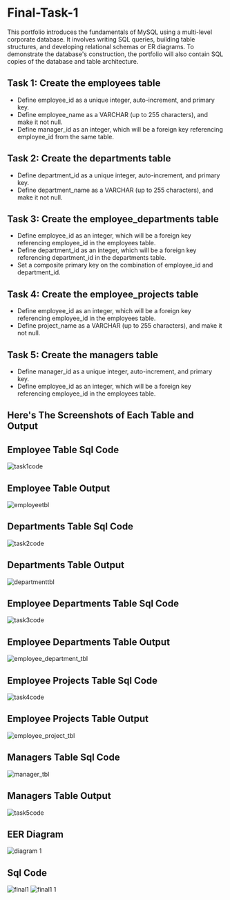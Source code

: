 # Final-Task-1

This portfolio introduces the fundamentals of MySQL using a multi-level corporate database. It involves writing SQL queries, building table structures, and developing relational schemas or ER diagrams. To demonstrate the database's construction, the portfolio will also contain SQL copies of the database and table architecture.

## Task 1: Create the employees table
- Define employee_id as a unique integer, auto-increment, and primary key.
- Define employee_name as a VARCHAR (up to 255 characters), and make it not null.
 - Define manager_id as an integer, which will be a foreign key referencing employee_id from the same table.

## Task 2: Create the departments table
- Define department_id as a unique integer, auto-increment, and primary key.
- Define department_name as a VARCHAR (up to 255 characters), and make it not null.

## Task 3: Create the employee_departments table
- Define employee_id as an integer, which will be a foreign key referencing employee_id in the employees table.
- Define department_id as an integer, which will be a foreign key referencing department_id in the departments table.
- Set a composite primary key on the combination of employee_id and department_id.

## Task 4: Create the employee_projects table
- Define employee_id as an integer, which will be a foreign key referencing employee_id in the employees table.
- Define project_name as a VARCHAR (up to 255 characters), and make it not null.

## Task 5: Create the managers table
- Define manager_id as a unique integer, auto-increment, and primary key.
- Define employee_id as an integer, which will be a foreign key referencing employee_id in the employees table.

## Here's The Screenshots of Each Table and Output


## Employee Table Sql Code 
![task1code](https://github.com/user-attachments/assets/5de489a0-fcae-4ee3-96c8-60514d912ef9)
## Employee Table Output
![employeetbl](https://github.com/user-attachments/assets/b7d35f69-2889-47f8-a492-0406eb4a9f83)



## Departments Table Sql Code
![task2code](https://github.com/user-attachments/assets/5217869e-a6f4-4fdc-afcf-c135725f98e3)
## Departments Table Output
![departmenttbl](https://github.com/user-attachments/assets/6aac9d87-4685-4d7d-8d5c-e9f901eec412)



## Employee Departments Table Sql Code
![task3code](https://github.com/user-attachments/assets/5cdd6ad3-c973-44d3-8cfe-287a0320dfbe)
## Employee Departments Table Output
![employee_department_tbl](https://github.com/user-attachments/assets/e398fbce-6aee-4fd4-aee3-08459b3e7e73)


## Employee Projects Table Sql Code
![task4code](https://github.com/user-attachments/assets/d3495414-233d-42f9-bc57-129de3e64774)
## Employee Projects Table Output
![employee_project_tbl](https://github.com/user-attachments/assets/18447185-ab86-4a88-8186-f0b03442882b)



##  Managers Table Sql Code
![manager_tbl](https://github.com/user-attachments/assets/2e8ecf55-d710-4b17-91d2-07193a4c5279)
## Managers Table Output
![task5code](https://github.com/user-attachments/assets/8fd14d48-f89a-4211-a036-5e1c124afd43)


## EER Diagram 
![diagram 1](https://github.com/user-attachments/assets/8ca3e8f6-cb85-4cbb-ad98-4c4823f9a366)


## Sql Code
![final1](https://github.com/user-attachments/assets/163b009d-1486-4bf2-b4dc-b443e5396b17)
![final1 1](https://github.com/user-attachments/assets/a35a6660-3730-4351-84c8-a38a3ba2b60e)

